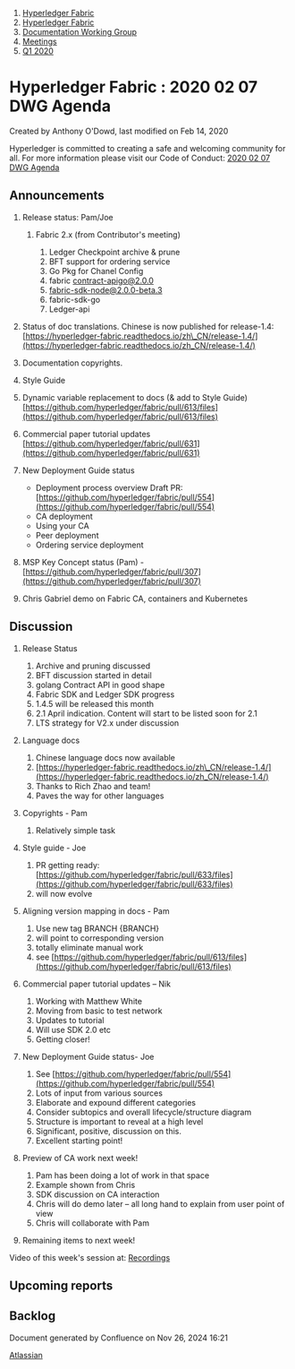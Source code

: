 1. [Hyperledger Fabric](index.html)
2. [Hyperledger Fabric](Hyperledger-Fabric_22839309.html)
3. [Documentation Working Group](Documentation-Working-Group_22839782.html)
4. [Meetings](Meetings_22839778.html)
5. [Q1 2020](Q1-2020_22841524.html)

# Hyperledger Fabric : 2020 02 07 DWG Agenda

Created by Anthony O'Dowd, last modified on Feb 14, 2020

Hyperledger is committed to creating a safe and welcoming community for all. For more information please visit our Code of Conduct: [2020 02 07 DWG Agenda](https://lf-hyperledger.atlassian.net/wiki/pages/resumedraft.action?draftId=22841614)

## Announcements

1. Release status: Pam/Joe
   
   1. Fabric 2.x (from Contributor's meeting)
      
      1. Ledger Checkpoint archive &amp; prune
      2. BFT support for ordering service
      3. Go Pkg for Chanel Config
      4. fabric contract-apigo@2.0.0
      5. fabric-sdk-node@2.0.0-beta.3
      6. fabric-sdk-go
      7. Ledger-api
2. Status of doc translations. Chinese is now published for release-1.4:  [https://hyperledger-fabric.readthedocs.io/zh\_CN/release-1.4/](https://hyperledger-fabric.readthedocs.io/zh_CN/release-1.4/)
   
3. Documentation copyrights.
4. Style Guide
5. Dynamic variable replacement to docs (&amp; add to Style Guide) [https://github.com/hyperledger/fabric/pull/613/files](https://github.com/hyperledger/fabric/pull/613/files)
   
6. Commercial paper tutorial updates [https://github.com/hyperledger/fabric/pull/631](https://github.com/hyperledger/fabric/pull/631)
7. New Deployment Guide status
   
   - Deployment process overview Draft PR: [https://github.com/hyperledger/fabric/pull/554](https://github.com/hyperledger/fabric/pull/554)
   - CA deployment
   - Using your CA
   - Peer deployment
   - Ordering service deployment
8. MSP Key Concept status (Pam) - [https://github.com/hyperledger/fabric/pull/307](https://github.com/hyperledger/fabric/pull/307)
9. Chris Gabriel demo on Fabric CA, containers and Kubernetes

## Discussion

1. Release Status
   
   1. Archive and pruning discussed
   2. BFT discussion started in detail
   3. golang Contract API in good shape
   4. Fabric SDK and Ledger SDK progress
   5. 1.4.5 will be released this month
   6. 2.1 April indication. Content will start to be listed soon for 2.1
   7. LTS strategy for V2.x under discussion
2. Language docs
   
   1. Chinese language docs now available
   2. [https://hyperledger-fabric.readthedocs.io/zh\_CN/release-1.4/](https://hyperledger-fabric.readthedocs.io/zh_CN/release-1.4/)
   3. Thanks to Rich Zhao and team!
   4. Paves the way for other languages
3. Copyrights - Pam
   
   1. Relatively simple task
4. Style guide - Joe
   
   1. PR getting ready: [https://github.com/hyperledger/fabric/pull/633/files](https://github.com/hyperledger/fabric/pull/633/files)
   2. will now evolve
5. Aligning version mapping in docs - Pam
   
   1. Use new tag BRANCH {BRANCH}
   2. will point to corresponding version
   3. totally eliminate manual work
   4. see [https://github.com/hyperledger/fabric/pull/613/files](https://github.com/hyperledger/fabric/pull/613/files)
6. Commercial paper tutorial updates – Nik
   
   1. Working with Matthew White
   2. Moving from basic to test network
   3. Updates to tutorial
   4. Will use SDK 2.0 etc
   5. Getting closer!
7. New Deployment Guide status- Joe
   
   1. See [https://github.com/hyperledger/fabric/pull/554](https://github.com/hyperledger/fabric/pull/554)
   2. Lots of input from various sources
   3. Elaborate and expound different categories
   4. Consider subtopics and overall lifecycle/structure diagram
   5. Structure is important to reveal at a high level
   6. Significant, positive, discussion on this.
   7. Excellent starting point!
8. Preview of CA work next week!
   
   1. Pam has been doing a lot of work in that space
   2. Example shown from Chris
   3. SDK discussion on CA interaction
   4. Chris will do demo later – all long hand to explain from user point of view
   5. Chris will collaborate with Pam
9. Remaining items to next week!

Video of this week's session at: [Recordings](https://lf-hyperledger.atlassian.net/wiki/display/fabric/Recordings)

## Upcoming reports

## Backlog

Document generated by Confluence on Nov 26, 2024 16:21

[Atlassian](http://www.atlassian.com/)
